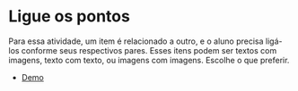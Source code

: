 # Ligue os pontos

Para essa atividade, um item é relacionado a outro, e o
aluno precisa ligá-los conforme seus respectivos pares.
Esses itens podem ser textos com imagens, texto com
texto, ou imagens com imagens. Escolhe o que preferir.

- <a href="../../examples/connect-the-dots" target="_blank">Demo</a>
